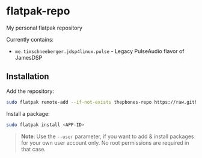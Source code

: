 # flatpak-repo
My personal flatpak repository

Currently contains:
* `me.timschneeberger.jdsp4linux.pulse` - Legacy PulseAudio flavor of JamesDSP

## Installation

Add the repository:
```bash
sudo flatpak remote-add --if-not-exists thepbones-repo https://raw.githubusercontent.com/ThePBone/flatpak-repo/main/thepbone.flatpakrepo
```
Install a package: 
```bash
sudo flatpak install <APP-ID>
```

> **Note**: Use the `--user` parameter, if you want to add & install packages for your own user account only. No root permissions are required in that case.
